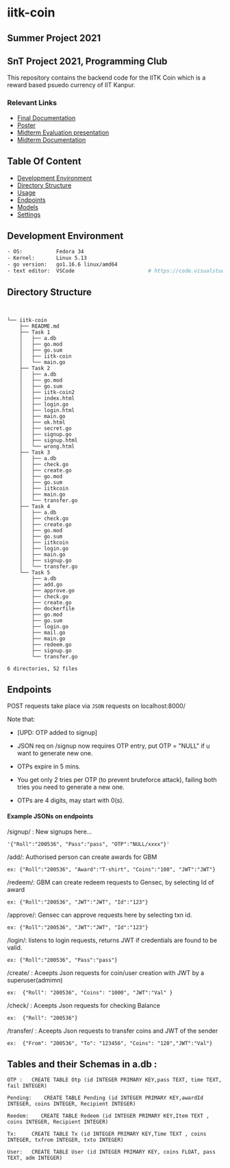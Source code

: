 # iitk-coin

## **Summer Project 2021**

## **SnT Project 2021, Programming Club**

This repository contains the backend code for the IITK Coin which is a reward based psuedo currency of IIT Kanpur.

### Relevant Links

- [Final Documentation](https://docs.google.com/document/d/1EeWv3Scq-kA00V1FJrz0wNHvRIWpM0l7oqCeJ1PEay8/edit?usp=sharing)
- [Poster](https://drive.google.com/file/d/1Iy7P4NNJWoIywhW9lNcm_IeZctU2mKc4/view?usp=sharing)
- [Midterm Evaluation presentation](https://docs.google.com/presentation/d/1kriN-7A3v1RlXUDL5NETX3roJKRMJInptkWofIxY8dg/edit?usp=sharing)
- [Midterm Documentation](https://docs.google.com/document/d/1bvOWH4k0U-l2pQ1jLWIDzOkJ2wbHNW4jJw7tMWkUV6o/edit?usp=sharing)

## Table Of Content

- [Development Environment](#development-environment)
- [Directory Structure](#directory-structure)
- [Usage](#usage)
- [Endpoints](#endpoints)
- [Models](#models)
- [Settings](#settings)

## Development Environment

```bash
- OS:           Fedora 34
- Kernel:       Linux 5.13 
- go version:   go1.16.6 linux/amd64    
- text editor:  VSCode    	                  # https://code.visualstudio.com/download
```

## Directory Structure

```


└── iitk-coin
    ├── README.md
    ├── Task 1
    │   ├── a.db
    │   ├── go.mod
    │   ├── go.sum
    │   ├── iitk-coin
    │   └── main.go
    ├── Task 2
    │   ├── a.db
    │   ├── go.mod
    │   ├── go.sum
    │   ├── iitk-coin2
    │   ├── index.html
    │   ├── login.go
    │   ├── login.html
    │   ├── main.go
    │   ├── ok.html
    │   ├── secret.go
    │   ├── signup.go
    │   ├── signup.html
    │   └── wrong.html
    ├── Task 3
    │   ├── a.db
    │   ├── check.go
    │   ├── create.go
    │   ├── go.mod
    │   ├── go.sum
    │   ├── iitkcoin
    │   ├── main.go
    │   └── transfer.go
    ├── Task 4
    │   ├── a.db
    │   ├── check.go
    │   ├── create.go
    │   ├── go.mod
    │   ├── go.sum
    │   ├── iitkcoin
    │   ├── login.go
    │   ├── main.go
    │   ├── signup.go
    │   └── transfer.go
    └── Task 5
        ├── a.db
        ├── add.go
        ├── approve.go
        ├── check.go
        ├── create.go
        ├── dockerfile
        ├── go.mod
        ├── go.sum
        ├── login.go
        ├── mail.go
        ├── main.go
        ├── redeem.go
        ├── signup.go
        └── transfer.go

6 directories, 52 files
```

## Endpoints

POST requests take place via `JSON` requests on localhost:8000/

 
Note that: 
- [UPD: OTP added to signup]

- JSON req on /signup now requires OTP entry, put OTP = "NULL" if u want to generate new one.

- OTPs expire in 5 mins. 

- You get only 2 tries per OTP (to prevent bruteforce attack), failing both tries you need to generate a new one.

- OTPs are 4 digits, may start with 0(s).




#### Example JSONs on endpoints 

/signup/ : New signups here...
```
'{"Roll":"200536", "Pass":"pass", "OTP":"NULL/xxxx"}'
```



/add/: Authorised person can create awards for GBM

```
ex: {"Roll":"200536", "Award":"T-shirt", "Coins":"100", "JWT":"JWT"}

```



/redeem/: GBM can create redeem requests to Gensec, by selecting Id of award

```
ex: {"Roll":"200536", "JWT":"JWT", "Id":"123"}

```



/approve/: Gensec can approve requests here by selecting txn id.

```
ex: {"Roll":"200536", "JWT":"JWT", "Id":"123"}

```






/login/: listens to login requests, returns JWT if credentials are found to be valid.

```
ex: {"Roll":"200536", "Pass":"pass"}

```



/create/ : Aceepts Json requests for coin/user creation with JWT by a superuser(admimn)

```
ex:  {"Roll": "200536", "Coins": "1000", "JWT":"Val" }

```



/check/ : Aceepts Json requests for checking Balance 

```
ex:  {"Roll": "200536"}

```



/transfer/ : Aceepts Json requests to transfer coins  and JWT of the sender

```
ex:  {"From": "200536", "To": "123456", "Coins": "120","JWT":"Val"} 

```



## Tables and their Schemas in a.db :

```
OTP :	CREATE TABLE Otp (id INTEGER PRIMARY KEY,pass TEXT, time TEXT, fail INTEGER)

Pending:    CREATE TABLE Pending (id INTEGER PRIMARY KEY,awardId INTEGER, coins INTEGER, Recipient INTEGER)

Reedem:    CREATE TABLE Redeem (id INTEGER PRIMARY KEY,Item TEXT , coins INTEGER, Recipient INTEGER)

Tx: 	CREATE TABLE Tx (id INTEGER PRIMARY KEY,Time TEXT , coins INTEGER, txfrom INTEGER, txto INTEGER)

User:	CREATE TABLE User (id INTEGER PRIMARY KEY, coins FLOAT, pass TEXT, adm INTEGER)



```




